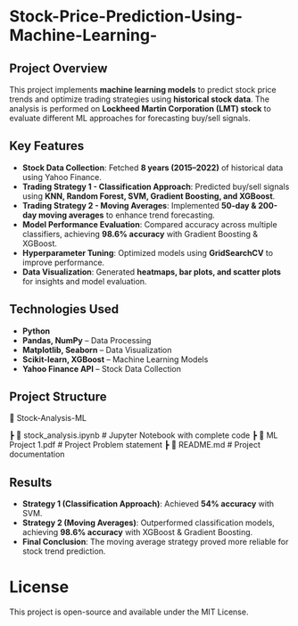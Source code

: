 # Stock-Price-Prediction-Using-Machine-Learning-

## Project Overview  
This project implements **machine learning models** to predict stock price trends and optimize trading strategies using **historical stock data**. The analysis is performed on **Lockheed Martin Corporation (LMT) stock** to evaluate different ML approaches for forecasting buy/sell signals.  

## Key Features  
- **Stock Data Collection**: Fetched **8 years (2015–2022)** of historical data using Yahoo Finance.  
- **Trading Strategy 1 - Classification Approach**: Predicted buy/sell signals using **KNN, Random Forest, SVM, Gradient Boosting, and XGBoost**.  
- **Trading Strategy 2 - Moving Averages**: Implemented **50-day & 200-day moving averages** to enhance trend forecasting.  
- **Model Performance Evaluation**: Compared accuracy across multiple classifiers, achieving **98.6% accuracy** with Gradient Boosting & XGBoost.  
- **Hyperparameter Tuning**: Optimized models using **GridSearchCV** to improve performance.  
- **Data Visualization**: Generated **heatmaps, bar plots, and scatter plots** for insights and model evaluation.  

## Technologies Used  
- **Python**  
- **Pandas, NumPy** – Data Processing  
- **Matplotlib, Seaborn** – Data Visualization  
- **Scikit-learn, XGBoost** – Machine Learning Models  
- **Yahoo Finance API** – Stock Data Collection  

## Project Structure

📁 Stock-Analysis-ML

┣ 📜 stock_analysis.ipynb # Jupyter Notebook with complete code
┣ 📜 ML Project 1.pdf # Project Problem statement
┣ 📜 README.md # Project documentation


## Results  
- **Strategy 1 (Classification Approach)**: Achieved **54% accuracy** with SVM.  
- **Strategy 2 (Moving Averages)**: Outperformed classification models, achieving **98.6% accuracy** with XGBoost & Gradient Boosting.  
- **Final Conclusion**: The moving average strategy proved more reliable for stock trend prediction.  

# License
This project is open-source and available under the MIT License.



